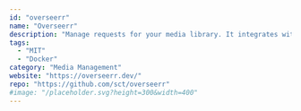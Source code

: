 ```yaml
---
id: "overseerr"
name: "Overseerr"
description: "Manage requests for your media library. It integrates with your existing services, such as Sonarr, Radarr, and Plex!."
tags:
  - "MIT"
  - "Docker"
category: "Media Management"
website: "https://overseerr.dev/"
repo: "https://github.com/sct/overseerr"
#image: "/placeholder.svg?height=300&width=400"
---
```


